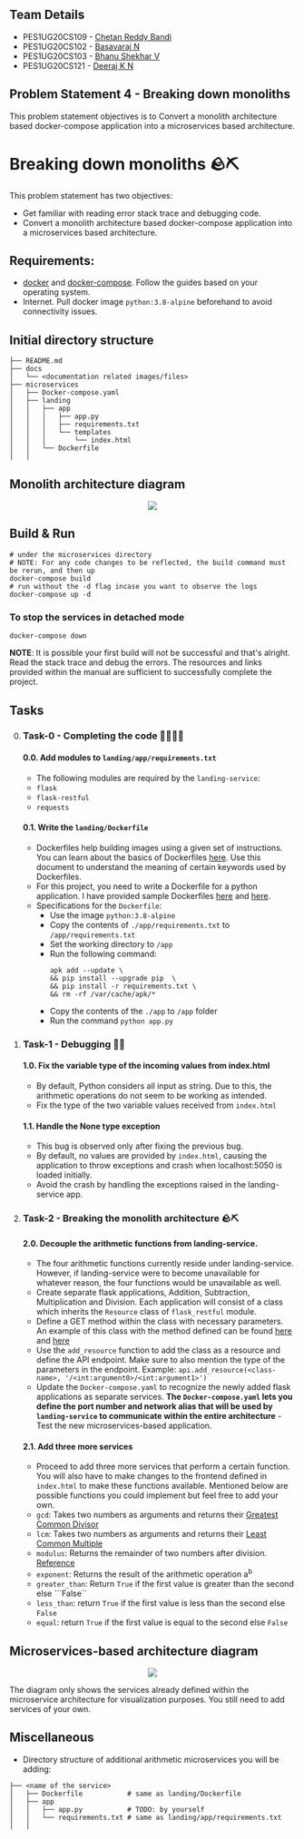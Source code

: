 ## Team Details 

 - PES1UG20CS109 - [Chetan Reddy Bandi](https://github.com/Chetan11718)
 - PES1UG20CS102 - [Basavaraj N](https://github.com/Basavrajn)
 - PES1UG20CS103 - [Bhanu Shekhar V](https://github.com/bhanushekhar)
 - PES1UG20CS121 - [Deeraj K N](https://github.com/Deeraj-KN)

## Problem Statement 4 - Breaking down monoliths

This problem statement objectives is to Convert a monolith architecture based docker-compose application into a microservices based architecture.

# Breaking down monoliths 🪨⛏️

This problem statement has two objectives:
- Get familiar with reading error stack trace and debugging code.
- Convert a monolith architecture based docker-compose application into a microservices based architecture.  

## Requirements:
- [docker](https://docs.docker.com/engine/) and [docker-compose](https://docs.docker.com/compose/install/). Follow the guides based on your operating system.
- Internet. Pull docker image `python:3.8-alpine` beforehand to avoid connectivity issues.

## Initial directory structure
```
├── README.md
├── docs
│   └── <documentation related images/files>
├── microservices
│   ├── Docker-compose.yaml
│   ├── landing
│   │   ├── app
│   │   │   ├── app.py
│   │   │   ├── requirements.txt
│   │   │   └── templates
│   │   │       └── index.html
│   │   └── Dockerfile
│   │
```
## Monolith architecture diagram
<p align="center">
  <img src="docs/microservices-initial.drawio.png" />
</p>

## Build & Run
```
# under the microservices directory
# NOTE: For any code changes to be reflected, the build command must be rerun, and then up
docker-compose build
# run without the -d flag incase you want to observe the logs
docker-compose up -d
```
### To stop the services in detached mode
```
docker-compose down
```

**NOTE**: It is possible your first build will not be successful and that's alright. Read the stack trace and debug the errors. The resources and links provided within the manual are sufficient to successfully complete the project.

## Tasks
0. ### Task-0 - Completing the code 👨‍💻👩‍💻
    #### 0.0. Add modules to ```landing/app/requirements.txt```
      - The following modules are required by the ```landing-service```:
      - ```flask```
      - ```flask-restful```
      - ```requests```
    #### 0.1. Write the ```landing/Dockerfile```
      - Dockerfiles help building images using a given set of instructions. You can learn about the basics of Dockerfiles [here](https://docs.docker.com/engine/reference/builder/). Use this document to understand the meaning of certain keywords used by Dockerfiles.
      - For this project, you need to write a Dockerfile for a python application. I have provided sample Dockerfiles [here](https://docs.docker.com/language/python/build-images/) and [here](https://hasura.io/blog/how-to-write-dockerfiles-for-python-web-apps-6d173842ae1d/). 
      - Specifications for the ```Dockerfile```:
          - Use the image ```python:3.8-alpine```
          - Copy the contents of ```./app/requirements.txt``` to ```/app/requirements.txt```
          - Set the working directory to ```/app```
          - Run the following command: 
            ```
            apk add --update \
            && pip install --upgrade pip  \
            && pip install -r requirements.txt \
            && rm -rf /var/cache/apk/*
            ```
          - Copy the contents of the ```./app``` to ```/app``` folder
          - Run the command ```python app.py```
1. ### Task-1 - Debugging 🐛🔨
    #### 1.0. Fix the variable type of the incoming values from index.html
      - By default, Python considers all input as string. Due to this, the arithmetic operations do not seem to be working as intended. 
      - Fix the type of the two variable values received from ```index.html```
    #### 1.1. Handle the None type exception 
      - This bug is observed only after fixing the previous bug.
      - By default, no values are provided by ```index.html```, causing the application to throw exceptions and crash when localhost:5050 is loaded initially.
      - Avoid the crash by handling the exceptions raised in the landing-service app.

2. ### Task-2 - Breaking the monolith architecture 🪨⛏️
    #### 2.0. Decouple the arithmetic functions from landing-service.
      - The four arithmetic functions currently reside under landing-service. However, if landing-service were to become unavailable for whatever reason, the four functions would be unavailable as well.
      - Create separate flask applications, Addition, Subtraction, Multiplication and Division. Each application will consist of a class which inherits the ```Resource``` class of ```flask_restful``` module. 
      - Define a GET method within the class with necessary parameters. An example of this class with the method defined can be found [here](https://stackoverflow.com/questions/25098661/flask-restful-add-resource-parameters) and [here](https://lovelace.oulu.fi/ohjelmoitava-web/programmable-web-project-spring-2019/implementing-rest-apis-with-flask/)
      - Use the ```add_resource``` function to add the class as a resource and define the API endpoint. Make sure to also mention the type of the parameters in the endpoint. 
       Example: ```api.add_resource(<class-name>, '/<int:argument0>/<int:argument1>')```
      - Update the ```Docker-compose.yaml``` to recognize the newly added flask applications as separate services. **The ```Docker-compose.yaml``` lets you define the port number and network alias that will be used by ```landing-service``` to communicate within the entire architecture**
       - Test the new microservices-based application. 
    #### 2.1. Add three more services
      - Proceed to add three more services that perform a certain function. You will also have to make changes to the frontend defined in ```index.html``` to make these functions available. Mentioned below are possible functions you could implement but feel free to add your own.
      - ```gcd```: Takes two numbers as arguments and returns their [Greatest Common Divisor](https://en.wikipedia.org/wiki/Greatest_common_divisor)
      - ```lcm```: Takes two numbers as arguments and returns their [Least Common Multiple](https://en.wikipedia.org/wiki/Least_common_multiple)
      - ```modulus```: Returns the remainder of two numbers after division. [Reference](https://en.wikipedia.org/wiki/Remainder)
      - ```exponent```: Returns the result of the arithmetic operation a<sup>b</sup>
      - ```greater_than```: Return ```True``` if the first value is greater than the second else ```False``
      - ```less_than```: return ```True``` if the first value is less than the second else ```False```
      - ```equal```: return ```True``` if the first value is equal to the second else ```False```


## Microservices-based architecture diagram
<p align="center">
  <img src="docs/microservices-final.drawio.png" />
  
<h7 align="center">The diagram only shows the services already defined within the microservice architecture for visualization purposes. You still need to add services of your own.</h7>

</p>


## Miscellaneous
- Directory structure of additional arithmetic microservices you will be adding:
```
├── <name of the service>
│   ├── Dockerfile           # same as landing/Dockerfile
│   ├── app
│   │   ├── app.py           # TODO: by yourself
│   │   └── requirements.txt # same as landing/app/requirements.txt
│   │  
```



